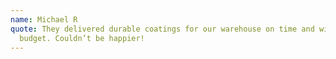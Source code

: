 ```yaml
---
name: Michael R
quote: They delivered durable coatings for our warehouse on time and within
  budget. Couldn’t be happier!
---
```

